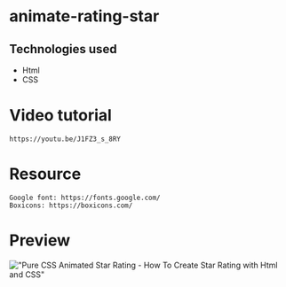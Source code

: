 # animate-rating-star

## Technologies used
* Html
* CSS
# Video tutorial

    https://youtu.be/J1FZ3_s_8RY

# Resource

    Google font: https://fonts.google.com/
    Boxicons: https://boxicons.com/

# Preview

!["Pure CSS Animated Star Rating - How To Create Star Rating with Html and CSS"](https://user-images.githubusercontent.com/67447840/147625678-2ab0cb72-6c1a-4eef-8dcc-518a473af737.gif "Pure CSS Animated Star Rating - How To Create Star Rating with Html and CSS")
